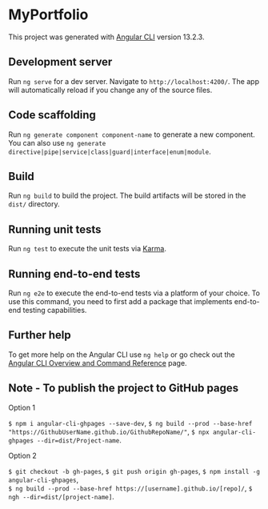 # MyPortfolio

This project was generated with [Angular CLI](https://github.com/angular/angular-cli) version 13.2.3.

## Development server

Run `ng serve` for a dev server. Navigate to `http://localhost:4200/`. The app will automatically reload if you change any of the source files.

## Code scaffolding

Run `ng generate component component-name` to generate a new component. You can also use `ng generate directive|pipe|service|class|guard|interface|enum|module`.

## Build

Run `ng build` to build the project. The build artifacts will be stored in the `dist/` directory.

## Running unit tests

Run `ng test` to execute the unit tests via [Karma](https://karma-runner.github.io).

## Running end-to-end tests

Run `ng e2e` to execute the end-to-end tests via a platform of your choice. To use this command, you need to first add a package that implements end-to-end testing capabilities.

## Further help

To get more help on the Angular CLI use `ng help` or go check out the [Angular CLI Overview and Command Reference](https://angular.io/cli) page.

## Note - To publish the project to GitHub pages 

Option 1

`$ npm i angular-cli-ghpages --save-dev`, 
`$ ng build --prod --base-href "https://GithubUserName.github.io/GithubRepoName/"`, 
`$ npx angular-cli-ghpages --dir=dist/Project-name`.


Option 2

`$ git checkout -b gh-pages`, 
`$ git push origin gh-pages`, 
`$ npm install -g angular-cli-ghpages`,  
`$ ng build --prod --base-href https://[username].github.io/[repo]/`, 
`$ ngh --dir=dist/[project-name]`.
